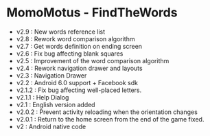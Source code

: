 MomoMotus - FindTheWords
=====

* v2.9 : New words reference list
* v2.8 : Rework word comparison algorithm
* v2.7 : Get words definition on ending screen
* v2.6 : Fix bug affecting blank squares
* v2.5 : Improvement of the word comparison algorithm
* v2.4 : Rework navigation drawer and layouts
* v2.3 : Navigation Drawer
* v2.2 : Android 6.0 support + Facebook sdk
* v2.1.2 : Fix bug affecting well-placed letters.
* v2.1.1 : Help Dialog
* v2.1 : English version added
* v2.0.2 : Prevent activity reloading when the orientation changes
* v2.0.1 : Return to the home screen from the end of the game fixed.
* v2 : Android native code